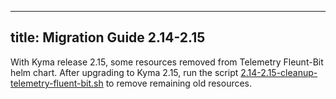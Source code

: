 
---
title: Migration Guide 2.14-2.15
---

With Kyma release 2.15, some resources removed from Telemetry Fleunt-Bit helm chart. After upgrading to Kyma 2.15, run the script [2.14-2.15-cleanup-telemetry-fluent-bit.sh](./assets/2.14-2.15-cleanup-telemetry-fluent-bit.sh) to remove remaining old resources.
 